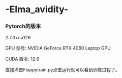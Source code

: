 # -Elma_avidity-
### Pytorch的版本
2.7.0+cu126

GPU 型号: NVIDIA GeForce RTX 4060 Laptop GPU

CUDA 版本: 12.6

直接点击Flappytrain.py点击运行就可以看到训练过程了。
